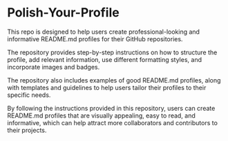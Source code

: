 # Polish-Your-Profile
This repo is designed to help users create professional-looking and informative README.md profiles for their GitHub repositories. 

The repository provides step-by-step instructions on how to structure the profile, add relevant information, use different formatting styles, and incorporate images and badges. 

The repository also includes examples of good README.md profiles, along with templates and guidelines to help users tailor their profiles to their specific needs. 

By following the instructions provided in this repository, users can create README.md profiles that are visually appealing, easy to read, and informative, which can help attract more collaborators and contributors to their projects.
